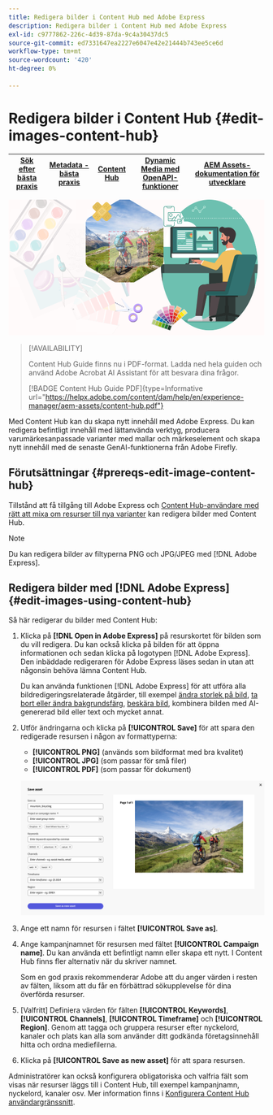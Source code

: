 ```yaml
---
title: Redigera bilder i Content Hub med Adobe Express
description: Redigera bilder i Content Hub med Adobe Express
exl-id: c9777862-226c-4d39-87da-9c4a30437dc5
source-git-commit: ed7331647ea2227e6047e42e21444b743ee5ce6d
workflow-type: tm+mt
source-wordcount: '420'
ht-degree: 0%

---
```


# Redigera bilder i Content Hub {#edit-images-content-hub}

| [Sök efter bästa praxis](/help/assets/search-best-practices.md) | [Metadata - bästa praxis](/help/assets/metadata-best-practices.md) | [Content Hub](/help/assets/product-overview.md) | [Dynamic Media med OpenAPI-funktioner](/help/assets/dynamic-media-open-apis-overview.md) | [AEM Assets-dokumentation för utvecklare](https://developer.adobe.com/experience-cloud/experience-manager-apis/) |
| ------------- | --------------------------- |---------|----|-----|

![Redigera bilder i Content Hub med Adobe Express](assets/edit-images-content-hub.png)

>[!AVAILABILITY]
>
>Content Hub Guide finns nu i PDF-format. Ladda ned hela guiden och använd Adobe Acrobat AI Assistant för att besvara dina frågor.
>
>[!BADGE Content Hub Guide PDF]{type=Informative url="https://helpx.adobe.com/content/dam/help/en/experience-manager/aem-assets/content-hub.pdf"}

Med Content Hub kan du skapa nytt innehåll med Adobe Express. Du kan redigera befintligt innehåll med lättanvända verktyg, producera varumärkesanpassade varianter med mallar och märkeselement och skapa nytt innehåll med de senaste GenAI-funktionerna från Adobe Firefly.

## Förutsättningar {#prereqs-edit-image-content-hub}

Tillstånd att få tillgång till Adobe Express och [Content Hub-användare med rätt att mixa om resurser till nya varianter](/help/assets/deploy-content-hub.md#onboard-content-hub-users-remix-assets) kan redigera bilder med Content Hub.

>[!NOTE]
>
Du kan redigera bilder av filtyperna PNG och JPG/JPEG med [!DNL Adobe Express].

## Redigera bilder med [!DNL Adobe Express] {#edit-images-using-content-hub}

Så här redigerar du bilder med Content Hub:

1. Klicka på **[!DNL Open in Adobe Express]** på resurskortet för bilden som du vill redigera. Du kan också klicka på bilden för att öppna informationen och sedan klicka på logotypen [!DNL Adobe Express]. Den inbäddade redigeraren för Adobe Express läses sedan in utan att någonsin behöva lämna Content Hub.

   Du kan använda funktionen [!DNL Adobe Express] för att utföra alla bildredigeringsrelaterade åtgärder, till exempel [ändra storlek på bild](https://helpx.adobe.com/express/using/resize-image.html), [ta bort eller ändra bakgrundsfärg](https://helpx.adobe.com/express/using/remove-background.html), [beskära bild](https://helpx.adobe.com/express/using/crop-image.html), kombinera bilden med AI-genererad bild eller text och mycket annat.

1. Utför ändringarna och klicka på **[!UICONTROL Save]** för att spara den redigerade resursen i någon av formattyperna:

   * **[!UICONTROL PNG]** (används som bildformat med bra kvalitet)
   * **[!UICONTROL JPG]** (som passar för små filer)
   * **[!UICONTROL PDF]** (som passar för dokument)

   ![Spara bild med Adobe Express](assets/adobe-express-save-as.png)

1. Ange ett namn för resursen i fältet **[!UICONTROL Save as]**.

1. Ange kampanjnamnet för resursen med fältet **[!UICONTROL Campaign name]**. Du kan använda ett befintligt namn eller skapa ett nytt. I Content Hub finns fler alternativ när du skriver namnet. <!--You can define multiple Campaign names for your upload. While you are typing a name, either click anywhere else within the dialog box or press the `,` (Comma) key to register the name.-->

   Som en god praxis rekommenderar Adobe att du anger värden i resten av fälten, liksom att du får en förbättrad sökupplevelse för dina överförda resurser.

1. [Valfritt] Definiera värden för fälten **[!UICONTROL Keywords]**, **[!UICONTROL Channels]**, **[!UICONTROL Timeframe]** och **[!UICONTROL Region]**. Genom att tagga och gruppera resurser efter nyckelord, kanaler och plats kan alla som använder ditt godkända företagsinnehåll hitta och ordna mediefilerna.

1. Klicka på **[!UICONTROL Save as new asset]** för att spara resursen.

Administratörer kan också konfigurera obligatoriska och valfria fält som visas när resurser läggs till i Content Hub, till exempel kampanjnamn, nyckelord, kanaler osv. Mer information finns i [Konfigurera Content Hub användargränssnitt](configure-content-hub-ui-options.md#configure-upload-options-content-hub).

